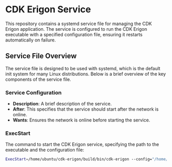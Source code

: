 # CDK Erigon Service

This repository contains a systemd service file for managing the CDK Erigon application. The service is configured to run the CDK Erigon executable with a specified configuration file, ensuring it restarts automatically on failure.

## Service File Overview

The service file is designed to be used with systemd, which is the default init system for many Linux distributions. Below is a brief overview of the key components of the service file.

### Service Configuration

- **Description**: A brief description of the service.
- **After**: This specifies that the service should start after the network is online.
- **Wants**: Ensures the network is online before starting the service.

### ExecStart

The command to start the CDK Erigon service, specifying the path to the executable and the configuration file:

```bash
ExecStart=/home/ubuntu/cdk-erigon/build/bin/cdk-erigon --config="/home/ubuntu/cdk-erigon/hermezconfig-cardona.yaml"

